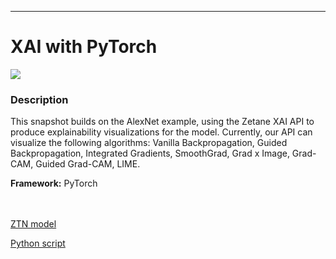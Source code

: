 ***

# **XAI with PyTorch**

[<img src="xai_torch/xai_torch.gif">](xai_torch)

### Description

This snapshot builds on the AlexNet example, using the Zetane XAI API to produce explainability visualizations for the model. Currently, our API can visualize the following algorithms: Vanilla Backpropagation, Guided Backpropagation, Integrated Gradients, SmoothGrad, Grad x Image, Grad-CAM, Guided Grad-CAM, LIME.

**Framework:** PyTorch

<br /><br />
[ZTN model](xai_torch/ztn/xai_torch.ztn)

[Python script](xai_torch)
<br /><br />
